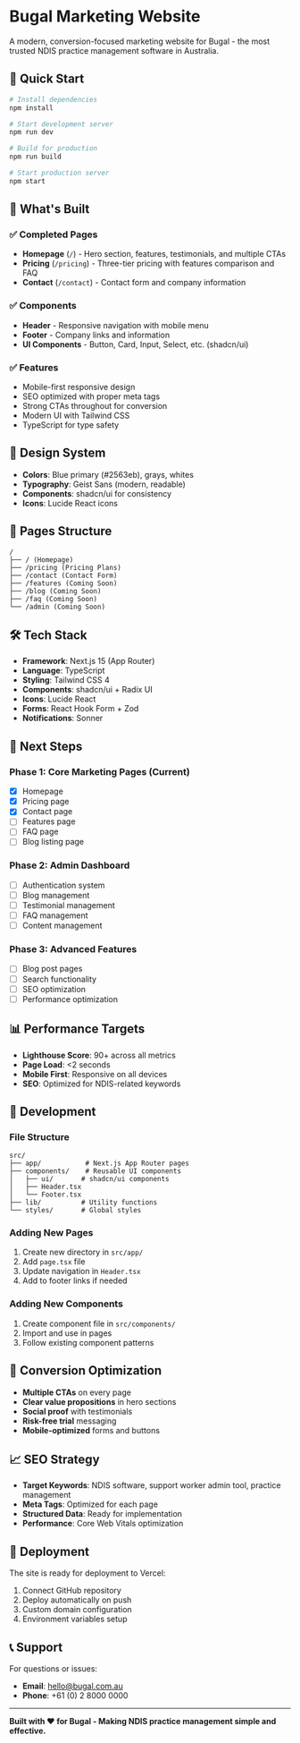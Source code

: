 # Bugal Marketing Website

A modern, conversion-focused marketing website for Bugal - the most trusted NDIS practice management software in Australia.

## 🚀 Quick Start

```bash
# Install dependencies
npm install

# Start development server
npm run dev

# Build for production
npm run build

# Start production server
npm start
```

## 🎯 What's Built

### ✅ Completed Pages
- **Homepage** (`/`) - Hero section, features, testimonials, and multiple CTAs
- **Pricing** (`/pricing`) - Three-tier pricing with features comparison and FAQ
- **Contact** (`/contact`) - Contact form and company information

### ✅ Components
- **Header** - Responsive navigation with mobile menu
- **Footer** - Company links and information
- **UI Components** - Button, Card, Input, Select, etc. (shadcn/ui)

### ✅ Features
- Mobile-first responsive design
- SEO optimized with proper meta tags
- Strong CTAs throughout for conversion
- Modern UI with Tailwind CSS
- TypeScript for type safety

## 🎨 Design System

- **Colors**: Blue primary (#2563eb), grays, whites
- **Typography**: Geist Sans (modern, readable)
- **Components**: shadcn/ui for consistency
- **Icons**: Lucide React icons

## 📱 Pages Structure

```
/
├── / (Homepage)
├── /pricing (Pricing Plans)
├── /contact (Contact Form)
├── /features (Coming Soon)
├── /blog (Coming Soon)
├── /faq (Coming Soon)
└── /admin (Coming Soon)
```

## 🛠️ Tech Stack

- **Framework**: Next.js 15 (App Router)
- **Language**: TypeScript
- **Styling**: Tailwind CSS 4
- **Components**: shadcn/ui + Radix UI
- **Icons**: Lucide React
- **Forms**: React Hook Form + Zod
- **Notifications**: Sonner

## 🚧 Next Steps

### Phase 1: Core Marketing Pages (Current)
- [x] Homepage
- [x] Pricing page
- [x] Contact page
- [ ] Features page
- [ ] FAQ page
- [ ] Blog listing page

### Phase 2: Admin Dashboard
- [ ] Authentication system
- [ ] Blog management
- [ ] Testimonial management
- [ ] FAQ management
- [ ] Content management

### Phase 3: Advanced Features
- [ ] Blog post pages
- [ ] Search functionality
- [ ] SEO optimization
- [ ] Performance optimization

## 📊 Performance Targets

- **Lighthouse Score**: 90+ across all metrics
- **Page Load**: <2 seconds
- **Mobile First**: Responsive on all devices
- **SEO**: Optimized for NDIS-related keywords

## 🔧 Development

### File Structure
```
src/
├── app/           # Next.js App Router pages
├── components/    # Reusable UI components
│   ├── ui/       # shadcn/ui components
│   ├── Header.tsx
│   └── Footer.tsx
├── lib/          # Utility functions
└── styles/       # Global styles
```

### Adding New Pages
1. Create new directory in `src/app/`
2. Add `page.tsx` file
3. Update navigation in `Header.tsx`
4. Add to footer links if needed

### Adding New Components
1. Create component file in `src/components/`
2. Import and use in pages
3. Follow existing component patterns

## 🎯 Conversion Optimization

- **Multiple CTAs** on every page
- **Clear value propositions** in hero sections
- **Social proof** with testimonials
- **Risk-free trial** messaging
- **Mobile-optimized** forms and buttons

## 📈 SEO Strategy

- **Target Keywords**: NDIS software, support worker admin tool, practice management
- **Meta Tags**: Optimized for each page
- **Structured Data**: Ready for implementation
- **Performance**: Core Web Vitals optimization

## 🚀 Deployment

The site is ready for deployment to Vercel:

1. Connect GitHub repository
2. Deploy automatically on push
3. Custom domain configuration
4. Environment variables setup

## 📞 Support

For questions or issues:
- **Email**: hello@bugal.com.au
- **Phone**: +61 (0) 2 8000 0000

---

**Built with ❤️ for Bugal - Making NDIS practice management simple and effective.**
